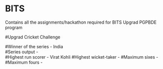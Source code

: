 # BITS
Contains all the assignments/hackathon required for BITS Upgrad PGPBDE program

#Upgrad Cricket Challenge

#Winner of the series - India <br>
#Series output - <br>
#Highest run scorer - Virat Kohli
#Highest wicket-taker - 
#Maximum sixes - 
#Maximum fours -

